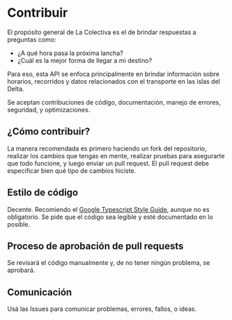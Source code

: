 # Contribuir
El propósito general de La Colectiva es el de brindar respuestas a preguntas como:

- ¿A qué hora pasa la próxima lancha?
- ¿Cuál es la mejor forma de llegar a mi destino?

Para eso, esta API se enfoca principalmente en brindar información sobre horarios, recorridos y datos relacionados con el transporte en las islas del Delta.

Se aceptan contribuciones de código, documentación, manejo de errores, seguridad, y optimizaciones.

## ¿Cómo contribuir?
La manera recomendada es primero haciendo un fork del repositorio, realizar los cambios que tengas en mente, realizar pruebas para asegurarte que todo funcione, y luego enviar un pull request.
El pull request debe especificar bien qué tipo de cambios hiciste.

## Estilo de código
Decente. Recomiendo el [Google Typescript Style Guide](https://google.github.io/styleguide/tsguide.html), aunque no es obligatorio. 
Se pide que el código sea legible y esté documentado en lo posible.

## Proceso de aprobación de pull requests
Se revisará el código manualmente y, de no tener ningún problema, se aprobará. 

## Comunicación
Usá las Issues para comunicar problemas, errores, fallos, o ideas. 
